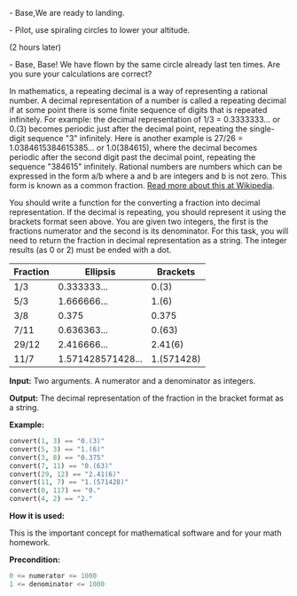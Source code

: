 \- Base,We are ready to landing.

\- Pilot, use spiraling circles to lower your altitude.

(2 hours later)

\- Base, Base! We have flown by the same circle already last ten times. Are you sure your calculations are correct?

In mathematics, a repeating decimal is a way of representing a rational number.
A decimal representation of a number is called a repeating decimal 
if at some point there is some finite sequence of digits that is repeated infinitely.
For example: the decimal representation of 1/3 = 0.3333333… or 0.(3)
becomes periodic just after the decimal point, repeating the single-digit sequence "3" infinitely.
Here is another example is 27/26 = 1.0384615384615385… or 1.0(384615), where
the decimal becomes periodic after the second digit past the decimal point, repeating the sequence "384615" infinitely.
Rational numbers are numbers which can be expressed in the form a/b where a and b are integers and b is not zero.
This form is known as a common fraction.
[Read more about this at Wikipedia](http://en.wikipedia.org/wiki/Repeating_decimal).

You should write a function for the converting a fraction into decimal representation.
If the decimal is repeating, you should represent it using the brackets format seen above.
You are given two integers, the first is the fractions numerator and the second is its denominator.
For this task, you will need to return the fraction in decimal representation as a string.
The integer results (as 0 or 2) must be ended with a dot.


 Fraction | Ellipsis          | Brackets 
----------|-------------------|---------
 1/3      | 0.333333...       | 0.(3)
 5/3      | 1.666666...       | 1.(6)
 3/8      | 0.375             | 0.375
 7/11     | 0.636363...       | 0.(63)
 29/12    | 2.416666...       | 2.41(6)
 11/7     | 1.571428571428... | 1.(571428)

**Input:** Two arguments. A numerator and a denominator as integers. 

**Output:** The decimal representation of the fraction in the bracket format as a string.

**Example:**

```python
convert(1, 3) == "0.(3)"
convert(5, 3) == "1.(6)"
convert(3, 8) == "0.375"
convert(7, 11) == "0.(63)"
convert(29, 12) == "2.41(6)"
convert(11, 7) == "1.(571428)"
convert(0, 117) == "0."
convert(4, 2) == "2."
```
**How it is used:**

This is the important concept for mathematical software and for your math homework.

**Precondition:**
```python
0 <= numerator <= 1000
1 <= denominator <= 1000
```
